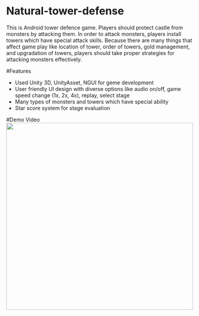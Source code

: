 # Natural-tower-defense
This is Android tower defence game. Players should protect castle from monsters by attacking them. In order to attack monsters, players install towers which have special attack skills. Because there are many things that affect game play like location of tower, order of towers, gold management, and upgradation of towers, players should take proper strategies for attacking monsters effectively.

#Features
* Used Unity 3D, UnityAsset, NGUI for geme development
* User friendly UI design with diverse options like audio on/off, game speed change (1x, 2x, 4x), replay, select stage
* Many types of monsters and towers which have special ability
* Star score system for stage evaluation

#Demo Video
<img src="https://github.com/chc2212/Natural-tower-defense/blob/master/demo.gif" width="500" align ="left">

